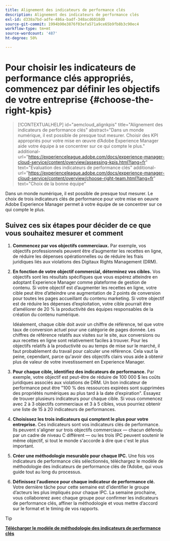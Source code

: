 ```yaml
---
title: Alignement des indicateurs de performance clés
description: Alignement des indicateurs de performance clés
exl-id: d338a7bd-adfe-486a-badf-348acd6018d0
source-git-commit: 1994b90e3876f03efa571a9ce65b9fb8b3c90ec4
workflow-type: tm+mt
source-wordcount: '487'
ht-degree: 50%

---
```


# Pour choisir les indicateurs de performance clés appropriés, commencez par définir les objectifs de votre entreprise {#choose-the-right-kpis}

>[!CONTEXTUALHELP]
>id="aemcloud_alignkpis"
>title="Alignement des indicateurs de performance clés"
>abstract="Dans un monde numérique, il est possible de presque tout mesurer. Choisir des KPI appropriés pour votre mise en œuvre d’Adobe Experience Manager aide votre équipe à se concentrer sur ce qui compte le plus."
>additional-url="https://experienceleague.adobe.com/docs/experience-manager-cloud-service/content/overview/assessing-kpis.html?lang=fr" text="Évaluation des indicateurs de performance clés"
>additional-url="https://experienceleague.adobe.com/docs/experience-manager-cloud-service/content/overview/choose-right-team.html?lang=fr" text="Choix de la bonne équipe"

Dans un monde numérique, il est possible de presque tout mesurer. Le choix de trois indicateurs clés de performance pour votre mise en oeuvre Adobe Experience Manager permet à votre équipe de se concentrer sur ce qui compte le plus.


## **Suivez ces six étapes pour décider de ce que vous souhaitez mesurer et comment**


1. **Commencez par vos objectifs commerciaux.** Par exemple, vos objectifs professionnels peuvent être d’augmenter les recettes en ligne, de réduire les dépenses opérationnelles ou de réduire les frais juridiques liés aux violations des Digitaux Rights Management (DRM).

1. **En fonction de votre objectif commercial, déterminez vos cibles.** Vos objectifs sont les résultats spécifiques que vous espérez atteindre en adoptant Experience Manager comme plateforme de gestion de contenu. Si votre objectif est d’augmenter les recettes en ligne, votre cible peut être d’atteindre une augmentation de 2 points de conversion pour toutes les pages accueillant du contenu marketing. Si votre objectif est de réduire les dépenses d’exploitation, votre cible pourrait être d’améliorer de 20 % la productivité des équipes responsables de la création du contenu numérique.

   Idéalement, chaque cible doit avoir un chiffre de référence, tel que votre taux de conversion actuel pour une catégorie de pages donnée. Les chiffres de référence relatifs aux visites sur le site, aux conversions ou aux recettes en ligne sont relativement faciles à trouver. Pour les objectifs relatifs à la productivité ou au temps de mise sur le marché, il faut probablement du travail pour calculer une référence. Cela vaut la peine, cependant, parce qu&#39;avoir des objectifs clairs vous aide à obtenir plus de valeur de votre investissement en Experience Manager.

1. **Pour chaque cible, identifiez des indicateurs de performance.** Par exemple, votre objectif est peut-être de réduire de 100 000 $ les coûts juridiques associés aux violations de DRM. Un bon indicateur de performance peut être &quot;100 % des ressources expirées sont supprimées des propriétés numériques au plus tard à la date d’expiration&quot;. Essayez de trouver plusieurs indicateurs pour chaque cible. Si vous commencez avec 2 à 3 objectifs commerciaux et 3 à 5 cibles, vous pourriez obtenir une liste de 15 à 20 indicateurs de performances.

1. **Choisissez les trois indicateurs qui comptent le plus pour votre entreprise.** Ces indicateurs sont vos indicateurs clés de performance. Ils peuvent s&#39;aligner sur trois objectifs commerciaux — chacun défendu par un cadre de niveau C différent — ou les trois IPC peuvent soutenir le même objectif, si tout le monde s&#39;accorde à dire que c&#39;est le plus important.

1. **Créer une méthodologie mesurable pour chaque IPC.** Une fois vos indicateurs de performance clés sélectionnés, téléchargez le modèle de méthodologie des indicateurs de performance clés de l’Adobe, qui vous guide tout au long du processus.

1. **Définissez l’audience pour chaque indicateur de performance clé.** Votre dernière tâche pour cette semaine est d’identifier le groupe d’acteurs les plus impliqués pour chaque IPC. La semaine prochaine, vous collaborerez avec chaque groupe pour confirmer les indicateurs de performance clés, affiner la méthodologie et vous mettre d’accord sur le format et le timing de vos rapports.

>[!TIP]
>
>[**Télécharger le modèle de méthodologie des indicateurs de performance clés**](https://experienceleague.adobe.com/welcome/aem/assets/img/KPI_Methodology_Template.png)
